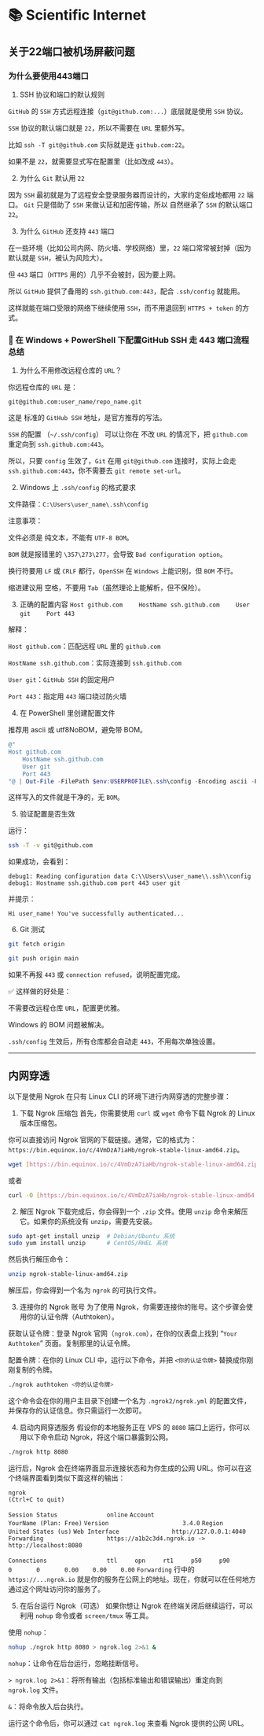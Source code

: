 # 📚 Scientific Internet

## 关于22端口被机场屏蔽问题

### 为什么要使用443端口
1. SSH 协议和端口的默认规则

`GitHub` 的 `SSH` 方式远程连接（`git@github.com:...`）底层就是使用 `SSH` 协议。

`SSH` 协议的默认端口就是 `22`，所以不需要在 `URL` 里额外写。

比如 `ssh -T git@github.com` 实际就是连 `github.com:22`。

如果不是 `22`，就需要显式写在配置里（比如改成 `443`）。

2. 为什么 `Git` 默认用 `22`

因为 `SSH` 最初就是为了远程安全登录服务器而设计的，大家约定俗成地都用 `22` 端口。
`Git` 只是借助了 `SSH` 来做认证和加密传输，所以 自然继承了 `SSH` 的默认端口 `22`。

3. 为什么 `GitHub` 还支持 `443` 端口

在一些环境（比如公司内网、防火墙、学校网络）里，`22` 端口常常被封掉（因为默认就是 `SSH`，被认为风险大）。

但 `443` 端口（`HTTPS` 用的）几乎不会被封，因为要上网。

所以 `GitHub` 提供了备用的 `ssh.github.com:443`，配合 `.ssh/config` 就能用。

这样就能在端口受限的网络下继续使用 `SSH`，而不用退回到 `HTTPS + token` 的方式。

### 🚀 在 Windows + PowerShell 下配置GitHub SSH 走 443 端口流程总结

1. 为什么不用修改远程仓库的 `URL`？

你远程仓库的 `URL` 是：

`git@github.com:user_name/repo_name.git`


这是 标准的 `GitHub SSH` 地址，是官方推荐的写法。

`SSH` 的配置 （`~/.ssh/config`） 可以让你在 不改 `URL` 的情况下，把 `github.com` 重定向到 `ssh.github.com:443`。

所以，只要 `config` 生效了，`Git` 在用 `git@github.com` 连接时，实际上会走 `ssh.github.com:443`，你不需要去 `git remote set-url`。

2. Windows 上 `.ssh/config` 的格式要求

文件路径：`C:\Users\user_name\.ssh\config`

注意事项：

文件必须是 纯文本，不能有 `UTF-8 BOM`。

`BOM` 就是报错里的 `\357\273\277`，会导致 `Bad configuration option`。

换行符要用 `LF` 或 `CRLF` 都行，`OpenSSH` 在 `Windows` 上能识别，但 `BOM` 不行。

缩进建议用 空格，不要用 `Tab`（虽然理论上能解析，但不保险）。

3. 正确的配置内容
`Host github.com`
`    HostName ssh.github.com`
`    User git`
`    Port 443`


解释：

`Host github.com`：匹配远程 `URL` 里的 `github.com`

`HostName ssh.github.com`：实际连接到 `ssh.github.com`

`User git`：`GitHub SSH` 的固定用户

`Port 443`：指定用 `443` 端口绕过防火墙

4. 在 PowerShell 里创建配置文件

推荐用 ascii 或 utf8NoBOM，避免带 BOM。

```powershell
@"
Host github.com
    HostName ssh.github.com
    User git
    Port 443
"@ | Out-File -FilePath $env:USERPROFILE\.ssh\config -Encoding ascii -Force
````

这样写入的文件就是干净的，无 `BOM`。

5.  验证配置是否生效

运行：

```bash
ssh -T -v git@github.com
```

如果成功，会看到：

`debug1: Reading configuration data C:\\Users\\user_name\\.ssh\\config`
`debug1: Hostname ssh.github.com port 443 user git`

并提示：

`Hi user_name! You've successfully authenticated...`

6.  Git 测试

<!-- end list -->

```bash
git fetch origin
```

```bash
git push origin main
```

如果不再报 `443` 或 `connection refused`，说明配置完成。

✅ 这样做的好处是：

不需要改远程仓库 `URL`，配置更优雅。

Windows 的 BOM 问题被解决。

`.ssh/config` 生效后，所有仓库都会自动走 `443`，不用每次单独设置。

-----

## 内网穿透

以下是使用 Ngrok 在只有 Linux CLI 的环境下进行内网穿透的完整步骤：

1.  下载 Ngrok 压缩包
    首先，你需要使用 `curl` 或 `wget` 命令下载 Ngrok 的 Linux 版本压缩包。

你可以直接访问 Ngrok 官网的下载链接。通常，它的格式为：`https://bin.equinox.io/c/4VmDzA7iaHb/ngrok-stable-linux-amd64.zip`。

```bash
wget [https://bin.equinox.io/c/4VmDzA7iaHb/ngrok-stable-linux-amd64.zip](https://bin.equinox.io/c/4VmDzA7iaHb/ngrok-stable-linux-amd64.zip)
```

或者

```bash
curl -O [https://bin.equinox.io/c/4VmDzA7iaHb/ngrok-stable-linux-amd64.zip](https://bin.equinox.io/c/4VmDzA7iaHb/ngrok-stable-linux-amd64.zip)
```

2.  解压 Ngrok
    下载完成后，你会得到一个 `.zip` 文件。使用 `unzip` 命令来解压它。如果你的系统没有 `unzip`，需要先安装。

<!-- end list -->

```bash
sudo apt-get install unzip  # Debian/Ubuntu 系统
sudo yum install unzip      # CentOS/RHEL 系统
```

然后执行解压命令：

```bash
unzip ngrok-stable-linux-amd64.zip
```

解压后，你会得到一个名为 `ngrok` 的可执行文件。

3.  连接你的 Ngrok 账号
    为了使用 Ngrok，你需要连接你的账号。这个步骤会使用你的认证令牌（Authtoken）。

获取认证令牌：登录 Ngrok 官网（`ngrok.com`），在你的仪表盘上找到 “`Your Authtoken`” 页面。复制那里的认证令牌。

配置令牌：在你的 Linux CLI 中，运行以下命令，并把 `<你的认证令牌>` 替换成你刚刚复制的令牌。

```bash
./ngrok authtoken <你的认证令牌>
```

这个命令会在你的用户主目录下创建一个名为 `.ngrok2/ngrok.yml` 的配置文件，并保存你的认证信息。你只需运行一次即可。

4.  启动内网穿透服务
    假设你的本地服务正在 VPS 的 `8080` 端口上运行，你可以用以下命令启动 Ngrok，将这个端口暴露到公网。

<!-- end list -->

```bash
./ngrok http 8080
```

运行后，Ngrok 会在终端界面显示连接状态和为你生成的公网 URL。你可以在这个终端界面看到类似下面这样的输出：

`ngrok                                                                                                                                                                                                                                               (Ctrl+C to quit)`

`Session Status              online`
`Account                     YourName (Plan: Free)`
`Version                     3.4.0`
`Region                      United States (us)`
`Web Interface               http://127.0.0.1:4040`
`Forwarding                  https://a1b2c3d4.ngrok.io -> http://localhost:8080`

`Connections                 ttl     opn     rt1     p50     p90`
`                              0       0       0.00    0.00    0.00 `
`Forwarding` 行中的 `https://...ngrok.io` 就是你的服务在公网上的地址。现在，你就可以在任何地方通过这个网址访问你的服务了。

5.  在后台运行 Ngrok（可选）
    如果你想让 Ngrok 在终端关闭后继续运行，可以利用 `nohup` 命令或者 `screen/tmux` 等工具。

使用 `nohup`：

```bash
nohup ./ngrok http 8080 > ngrok.log 2>&1 &
```

`nohup`：让命令在后台运行，忽略挂断信号。

`> ngrok.log 2>&1`：将所有输出（包括标准输出和错误输出）重定向到 `ngrok.log` 文件。

`&`：将命令放入后台执行。

运行这个命令后，你可以通过 `cat ngrok.log` 来查看 Ngrok 提供的公网 URL。